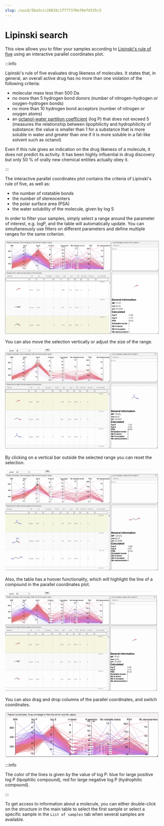 ```yaml
---
slug: /uuid/5ba3ccc2681bc1ff7f370e78efd335c3
---
```


# Lipinski search

This view allows you to filter your samples according to [Lipinski's rule of five](https://en.wikipedia.org/wiki/Lipinski%27s_rule_of_five) using an interactive parallel coordinates plot. 

:::info

Lipinski's rule of five evaluates drug likeness of molecules. It states that, in general, an overall active drug has no more than one violation of the following criteria:
- molecular mass less than 500 Da
- no more than 5 hydrogen bond donors (number of nitrogen-hydrogen or oxygen-hydrogen bonds)
- no more than 10 hydrogen bond acceptors (number of nitrogen or oxygen atoms)
- an [octanol-water partition coefficient](https://en.wikipedia.org/wiki/Octanol-water_partition_coefficient) (log P) that does not exceed 5 (measures the relationship between lipophilicity and hydrophilicity of substance: the value is smaller than 1 for a substance that is more soluble in water and greater than one if it is more soluble in a fat-like solvent such as octanol)

Even if this rule gives an indication on the drug likeness of a molecule, it does not predict its activity. It has been highly influential in drug discovery but only 50 % of orally new chemical entities actually obey it.

:::

The interactive parallel coordinates plot contains the criteria of Lipinski's rule of five, as well as:
- the number of rotatable bonds
- the number of stereocenters
- the polar surface area (PSA) 
- the water solubility of the molecule, given by log S 

In order to filter your samples, simply select a range around the parameter of interest, e.g. logP, and the table will automatically update. You can simultaneously use filters on different parameters and define multiple ranges for the same criterion. 

![selecting a range in parallel coordinates plot](images/select.gif)

You can also move the selection vertically or adjust the size of the range.

![updating a range in parallel coordinates plot](images/update_range.gif)

By clicking on a vertical bar outside the selected range you can reset the selection.

![resetting a range in parallel coordinates plot](images/reset_range.gif)

Also, the table has a hoover functionality, which will highlight the line of a compound in the parallel coordinates plot.

![hoover in parallel coordinates plot](images/hoover.gif)

You can also drag and drop columns of the parallel coordinates, and switch coordinates. 

![drag and drop](images/drag-drop.gif)

:::info 

The color of the lines is given by the value of log P: blue for large positive log P (lipophilic compound), red for large negative log P (hydrophilic compound).

:::

 To get access to information about a molecule, you can either double-click on the structure in the main table to select the first sample or select a specific sample in the `List of samples` tab when several samples are available. 